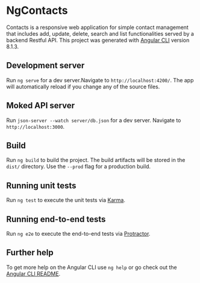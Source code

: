 # NgContacts

Contacts is a responsive web application for simple contact management that includes add, update, delete, search and list functionalities served by a backend Restful API.
This project was generated with [Angular CLI](https://github.com/angular/angular-cli) version 8.1.3.

## Development server

Run `ng serve` for a dev server.Navigate to `http://localhost:4200/`. The app will automatically reload if you change any of the source files.

## Moked API server
Run `json-server --watch server/db.json` for a dev server. Navigate to `http://localhost:3000`.


## Build

Run `ng build` to build the project. The build artifacts will be stored in the `dist/` directory. Use the `--prod` flag for a production build.

## Running unit tests

Run `ng test` to execute the unit tests via [Karma](https://karma-runner.github.io).

## Running end-to-end tests

Run `ng e2e` to execute the end-to-end tests via [Protractor](http://www.protractortest.org/).

## Further help

To get more help on the Angular CLI use `ng help` or go check out the [Angular CLI README](https://github.com/angular/angular-cli/blob/master/README.md).
